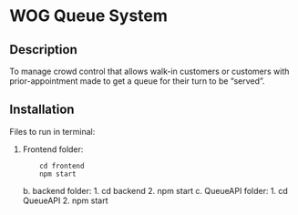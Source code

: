 # WOG Queue System

## Description

To manage crowd control that allows walk-in customers or customers with prior-appointment made to get a queue for their turn to be “served”. 

## Installation

Files to run in terminal:

1. Frontend folder: 
    ```
        cd frontend
        npm start
    ```


    b. backend folder: 
        1. cd backend
        2. npm start
    c. QueueAPI folder:
        1. cd QueueAPI
        2. npm start

